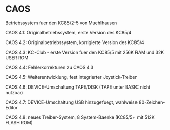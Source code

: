 # CAOS
 Betriebssystem fuer den KC85/2-5 von Muehlhausen

 CAOS 4.1: Originalbetriebssystem, erste Version des KC85/4

 CAOS 4.2: Originalbetriebssystem, korrigierte Version des KC85/4

 CAOS 4.3: KC-Club - erste Version fuer den KC85/5 mit 256K RAM und 32K USER ROM

 CAOS 4.4: Fehlerkorrekturen zu CAOS 4.3

 CAOS 4.5: Weiterentwicklung, fest integrierter Joystick-Treiber

 CAOS 4.6: DEVICE-Umschaltung TAPE/DISK (TAPE unter BASIC nicht nutzbar)

 CAOS 4.7: DEVICE-Umschaltung USB hinzugefuegt, wahlweise 80-Zeichen-Editor

 CAOS 4.8: neues Treiber-System, 8 System-Baenke (KC85/5+ mit 512K FLASH ROM)

